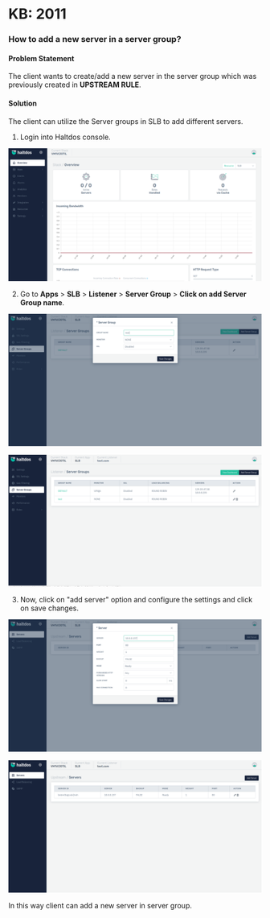 # KB: 2011

### **How to add a new server in a server group?**

#### **Problem Statement**

The client wants to create/add a new server in the server group which was previously created in **UPSTREAM RULE**.

#### **Solution**

The client can utilize the Server groups in SLB to add different servers.

1. Login into Haltdos console.

![](/img/adc/v7/kb/overview_kb_2011_1.png)

2. Go to **Apps** > **SLB** > **Listener** > **Server Group** > **Click on add Server Group name**.

![](/img/adc/v7/kb/servers_kb_2011_2.png)

![](/img/adc/v7/kb/servers_kb_2011_3.png)

3. Now, click on "add server" option and configure the settings and click on save changes.

![](/img/adc/v7/kb/servers_kb_2011_4.png)

![](/img/adc/v7/kb/servers_kb_2011_5.png)

In this way client can add a new server in server group.